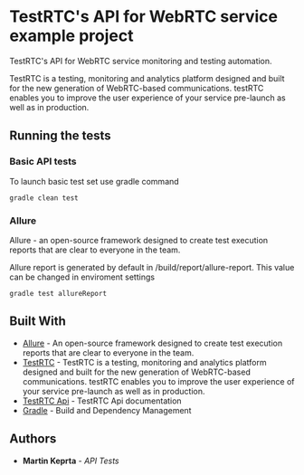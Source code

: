 # TestRTC's API for WebRTC service example project


TestRTC's API for WebRTC service monitoring and testing automation.

TestRTC is a testing, monitoring and analytics platform designed and built for the new generation of WebRTC-based communications. testRTC enables you to improve the user experience of your service pre-launch as well as in production.



## Running the tests

### Basic API tests

To launch basic test set use gradle command

```
gradle clean test
```

### Allure

Allure - an open-source framework designed to create test execution reports that are clear to everyone in the team.

Allure report is generated by default in /build/report/allure-report. This value can be changed in enviroment settings

```
gradle test allureReport
```



## Built With
* [Allure](http://allure.qatools.ru/) - An open-source framework designed to create test execution reports that are clear to everyone in the team.
* [TestRTC](http://com.testrtc.com) - TestRTC is a testing, monitoring and analytics platform designed and built for the new generation of WebRTC-based communications. testRTC enables you to improve the user experience of your service pre-launch as well as in production.
* [TestRTC Api](https://apidoc.com.testrtc.com/index.html#!/default/) - TestRTC Api documentation
* [Gradle](https://gradle.org/) - Build and Dependency Management



## Authors

* **Martin Keprta** - *API Tests*
